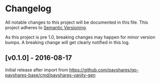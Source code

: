 # Changelog

All notable changes to this project will be documented in this
file.  This project adheres to [Semantic Versioning](http://semver.org/).

As this project is pre 1.0, breaking changes may happen for minor version
bumps.  A breaking change will get clearly notified in this log.

## [v0.1.0] - 2016-08-17

Initial release after import from https://github.com/payshares/go-payshares-base/cmd/payshares-vanity-gen

[Unreleased]: https://github.com/payshares/go/compare/payshares-vanity-gen-v0.1.0...master
